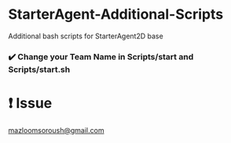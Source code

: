 # StarterAgent-Additional-Scripts
Additional bash scripts for StarterAgent2D base


### :heavy_check_mark: Change your Team Name in Scripts/start and Scripts/start.sh
# :heavy_exclamation_mark:  Issue
mazloomsoroush@gmail.com
